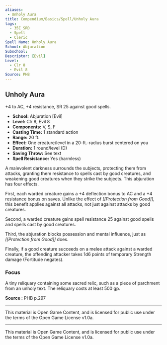 ```yaml
---
aliases:
 - Unholy Aura
title: Compendium/Basics/Spell/Unholy Aura
tags:  
  - 35E_SRD  
  - Spell  
  - Cleric  
Spell Name: Unholy Aura
School: Abjuration
Subschool: 
Descriptor: [Evil]
Level:
  - Clr 8
  - Evil 8
Source: PHB
---
```


## Unholy Aura

+4 to AC, +4 resistance, SR 25 against good spells.

- **School:** Abjuration [Evil]  
- **Level:** Clr 8, Evil 8  
- **Components:** V, S, F  
- **Casting Time:** 1 standard action  
- **Range:** 20 ft.  
- **Effect:** One creature/level in a 20-ft.-radius burst centered on you  
- **Duration:** 1 round/level (D)  
- **Saving Throw:** See text  
- **Spell Resistance:** Yes (harmless)  

A malevolent darkness surrounds the subjects, protecting them from attacks, granting them resistance to spells cast by good creatures, and weakening good creatures when they strike the subjects. This abjuration has four effects.

First, each warded creature gains a +4 deflection bonus to AC and a +4 resistance bonus on saves. Unlike the effect of *[[Protection from Good]]*, this benefit applies against all attacks, not just against attacks by good creatures.

Second, a warded creature gains spell resistance 25 against good spells and spells cast by good creatures.

Third, the abjuration blocks possession and mental influence, just as *[[Protection from Good]]* does.

Finally, if a good creature succeeds on a melee attack against a warded creature, the offending attacker takes 1d6 points of temporary Strength damage (Fortitude negates).

### Focus

A tiny reliquary containing some sacred relic, such as a piece of parchment from an unholy text. The reliquary costs at least 500 gp.



**Source :** PHB p.297

---

This material is Open Game Content, and is licensed for public use under  
the terms of the Open Game License v1.0a.



---



This material is Open Game Content, and is licensed for public use under the terms of the Open Game License v1.0a.

